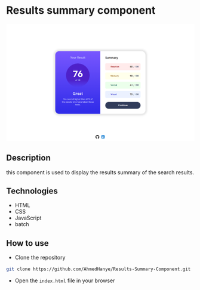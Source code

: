# Results summary component

![preview](./preview.png)

## Description

this component is used to display the results summary of the search results.

## Technologies

- HTML
- CSS
- JavaScript
- batch

## How to use

- Clone the repository

```bash
git clone https://github.com/AhmedHanye/Results-Summary-Component.git
```

- Open the `index.html` file in your browser
